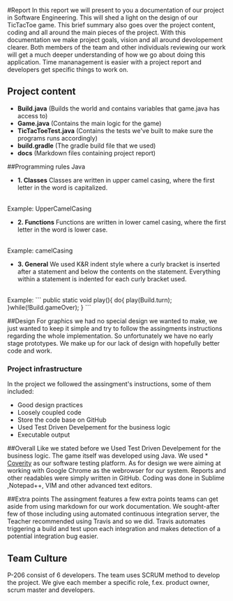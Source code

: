 #Report
In this report we will present to you a documentation of our project in Software Engineering. This will shed a light on the design of our TicTacToe game. This brief summary also goes over the project content, coding and all around the main pieces of the project. 
With this documentation we make project goals, vision and all around devolopement clearer. Both members of the team and other individuals reviewing our work will get a much deeper understanding of how we go about doing this application. Time mananagement is easier with a project report and developers get specific things to work on.

## Project content
- **Build.java** (Builds the world and contains variables that game.java has access to)
- **Game.java** (Contains the main logic for the game)
- **TicTacToeTest.java** (Contains the tests we've built to make sure the programs runs accordingly)
- **build.gradle** (The gradle build file that we used)
- **docs** (Markdown files containing project report)

##Programming rules
Java

- **1. Classes**
Classes are written in upper camel casing, where the first letter in the word is capitalized.
<br />
Example: UpperCamelCasing

- **2. Functions**
Functions are written in lower camel casing, where the first letter in the word is lower case.
<br />
Example: camelCasing

- **3. General**
We used K&R indent style where a curly bracket is inserted after a statement and below the contents on the statement. Everything within a statement is indented for each curly bracket used. 

<br />
Example:
```
public static void play(){
	do{	
		play(Build.turn);		
	}while(!Build.gameOver);	
}
```

##Design
For graphics we had no special design we wanted to make, we just wanted to keep it simple and try to follow the assingments instructions regarding the whole implementation. So unfortunately we have no early stage prototypes. We make up for our lack of design with hopefully better code and work.

### Project infrastructure
In the project we followed the assingment's instructions, some of them included:
  - Good design practices
  - Loosely coupled code
  - Store the code base on GitHub
  - Used Test Driven Develpement for the business logic
  - Executable output

##Overall
Like we stated before we Used Test Driven Develpement for the business logic. The game itself was developed using Java. We used * [Coverity](http://www.coverity.com/) as our software testing platform. As for design we were aiming at working with Google Chrome as the webrowser for our system. Reports and other readables were simply written in GitHub. Coding was done in Sublime ,Notepad++, VIM and other advanced text editors.

##Extra points
The assingment features a few extra points teams can get aside from using markdown for our work documentation. We sought-after few of those including using automated continuous integration server, the Teacher recommended using Travis and so we did.
Travis automates triggering a build and test upon each integration and makes detection of a potential integration bug easier.

## Team Culture
P-206 consist of 6 developers. The team uses SCRUM method to develop the project. We give each member a specific role, f.ex. product owner, scrum master and developers.
